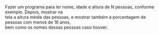 Fazer um programa para ler nome, idade e altura de N pessoas, conforme exemplo. Depois, mostrar na  
tela a altura média das pessoas, e mostrar também a porcentagem de pessoas com menos de 16 anos,  
bem como os nomes dessas pessoas caso houver.  